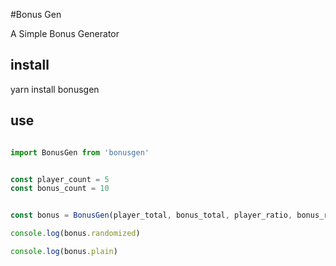 #Bonus Gen


A Simple Bonus Generator




## install

yarn install bonusgen


## use

```` javascript

import BonusGen from 'bonusgen'


const player_count = 5
const bonus_count = 10


const bonus = BonusGen(player_total, bonus_total, player_ratio, bonus_ratio)

console.log(bonus.randomized)

console.log(bonus.plain)


````



